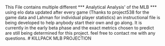 This File contains multiple different *** Analytical Analysis'  of the MLB *** using elo data updated after every game (Thanks to project538 for the game data and Lahman for individual player statistics) an instructional file is being developed to help anybody start their own and go along. It is currently in the early beta phase and the exact metrics chosen to predict are still being determined for this project. feel free to contact me with any questions. # KILLPACK MLB PROJECTION
